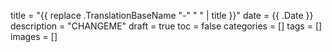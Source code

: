 title = "{{ replace .TranslationBaseName "-" " " | title }}"
date = {{ .Date }}
description = "CHANGEME"
draft = true
toc = false
categories = []
tags = []
images = []